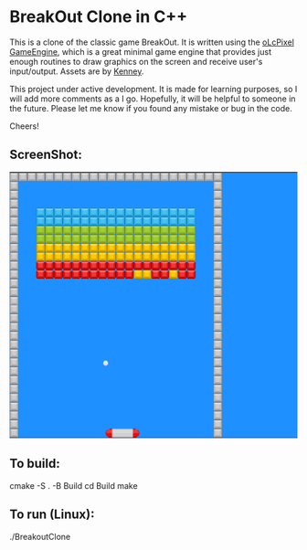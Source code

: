 # BreakOut Clone in C++

This is a clone of the classic game BreakOut. It is written using the [oLcPixel
GameEngine](https://github.com/OneLoneCoder/olcPixelGameEngine), which is a
great minimal game engine that provides just enough routines to draw graphics
on the screen and receive user's input/output.  Assets are by
[Kenney](https://www.kenney.nl/).

This project under active development. It is made for learning purposes, so I
will add more comments as a I go. Hopefully, it will be helpful to someone in
the future. Please let me know if you found any mistake or bug in the code. 

Cheers!

## ScreenShot:
![alt text](./assets/screenshot.png "BreakOut Clone Screenshot")

## To build:
cmake -S . -B Build
cd Build
make

## To run (Linux):
./BreakoutClone





